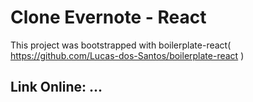 # Clone Evernote - React

This project was bootstrapped with boilerplate-react( https://github.com/Lucas-dos-Santos/boilerplate-react )

## Link Online: ...
